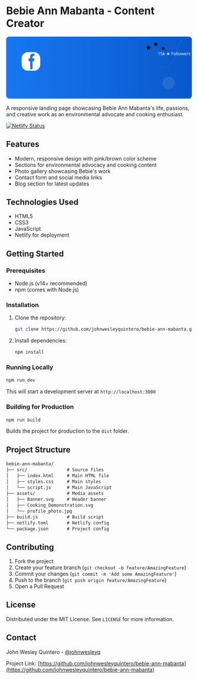 # Bebie Ann Mabanta - Content Creator

![Banner](assets/Banner.svg)

A responsive landing page showcasing Bebie Ann Mabanta's life, passions, and creative work as an environmental advocate and cooking enthusiast.

[![Netlify Status](https://api.netlify.com/api/v1/badges/0b72af6e-1089-4375-b483-e0e80831c730/deploy-status)](https://app.netlify.com/projects/bebieannmabanta/deploys)

## Features

- Modern, responsive design with pink/brown color scheme
- Sections for environmental advocacy and cooking content
- Photo gallery showcasing Bebie's work
- Contact form and social media links
- Blog section for latest updates

## Technologies Used

- HTML5
- CSS3
- JavaScript
- Netlify for deployment

## Getting Started

### Prerequisites

- Node.js (v14+ recommended)
- npm (comes with Node.js)

### Installation

1. Clone the repository:
   ```bash
   git clone https://github.com/johnwesleyquintero/bebie-ann-mabanta.git
   ```
2. Install dependencies:
   ```bash
   npm install
   ```

### Running Locally

```bash
npm run dev
```

This will start a development server at `http://localhost:3000`

### Building for Production

```bash
npm run build
```

Builds the project for production to the `dist` folder.

## Project Structure

```
bebie-ann-mabanta/
├── src/               # Source files
│   ├── index.html     # Main HTML file
│   ├── styles.css     # Main styles
│   └── script.js      # Main JavaScript
├── assets/            # Media assets
│   ├── Banner.svg     # Header banner
│   ├── Cooking_Demonstration.svg
│   └── profile_photo.jpg
├── build.js           # Build script
├── netlify.toml       # Netlify config
└── package.json       # Project config
```

## Contributing

1. Fork the project
2. Create your feature branch (`git checkout -b feature/AmazingFeature`)
3. Commit your changes (`git commit -m 'Add some AmazingFeature'`)
4. Push to the branch (`git push origin feature/AmazingFeature`)
5. Open a Pull Request

## License

Distributed under the MIT License. See `LICENSE` for more information.

## Contact

John Wesley Quintero - [@johnwesleyq](https://twitter.com/johnwesleyq)

Project Link: [https://github.com/johnwesleyquintero/bebie-ann-mabanta](https://github.com/johnwesleyquintero/bebie-ann-mabanta)
